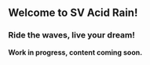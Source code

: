 ## Welcome to SV Acid Rain! 

### Ride the waves, live your dream!

**Work in progress, content coming soon.**
